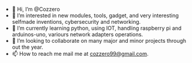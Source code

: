 - 👋 Hi, I’m @Cozzero
- 👀 I’m interested in new modules, tools, gadget, and very interesting selfmade inventions, cybersecurity and networking.
- 🌱 I’m currently learning python, using IOT, handling raspberry pi and arduinos-uno, variours network adapters operations. 
- 💞️ I’m looking to collaborate on many major and minor projects through out the year.
- 📫 How to reach me mail me at cozzero99@gmail.com.

<!---
Cozzero/Cozzero is a ✨ special ✨ repository because its `README.md` (this file) appears on your GitHub profile.
You can click the Preview link to take a look at your changes.
--->
